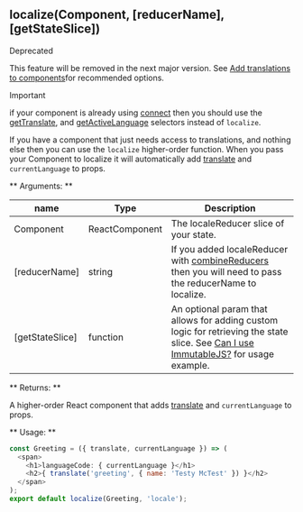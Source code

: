 ## localize(Component, [reducerName], [getStateSlice])

<div class="admonition error">
  <p class="first admonition-title">Deprecated</p>
  <p class="last">This feature will be removed in the next major version. See <a href="/getting-started/#4-add-translations-to-components">Add translations to components</a>for recommended options.</p>
</div>

<div class="admonition important">
  <p class="first admonition-title">Important</p>
  <p class="last">if your component is already using <a href="https://github.com/reactjs/react-redux/blob/master/docs/api.md#connectmapstatetoprops-mapdispatchtoprops-mergeprops-options" target="_blank">connect</a> then you should use the <a href="/selectors/#gettranslatestate">getTranslate</a>, and <a href="/selectors#getactivelanguagestate">getActiveLanguage</a> selectors instead of <code>localize</code>.</p>
</div>

If you have a component that just needs access to translations, and nothing else then you can use the `localize` higher-order function. When you pass your Component to localize it will automatically add [translate](selectors.md#translatekey-string-string-data) and `currentLanguage` to props. 

** Arguments: **

name | Type | Description
--------- | ----------| ------------
Component | ReactComponent | The localeReducer slice of your state.
[reducerName] | string | If you added localeReducer with [combineReducers](http://redux.js.org/docs/api/combineReducers.html) then you will need to pass the reducerName to localize.
[getStateSlice] | function | An optional param that allows for adding custom logic for retrieving the state slice. See [Can I use ImmutableJS?](/faq/#can-i-use-immutablejs) for usage example.


** Returns: ** 

A higher-order React component that adds [translate](selectors.md#translatekey-string-string-data) and `currentLanguage` to props.

** Usage: **

```javascript
const Greeting = ({ translate, currentLanguage }) => (
  <span>
    <h1>languageCode: { currentLanguage }</h1>
    <h2>{ translate('greeting', { name: 'Testy McTest' }) }</h2>
  </span>
);
export default localize(Greeting, 'locale');
```